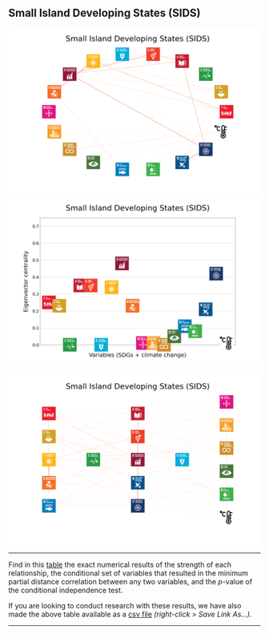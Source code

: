 ## Small Island Developing States (SIDS)

<img src="../Small Island Developing States (SIDS)/Small Island Developing States (SIDS)_circular_network_logos.png">
<img src="../Small Island Developing States (SIDS)/Small Island Developing States (SIDS)_eigenvector_centrality.png">
<br>
<br>
<img src="../Small Island Developing States (SIDS)/Small Island Developing States (SIDS)_multipartite_network_logos_cluster.png">

---

Find in this <a href="TLPH_website_tables_30-30.pdf" target="_blank">table</a> the exact numerical results of the strength of each relationship, the conditional set of variables that resulted in the minimum partial distance correlation between any two variables, and the _p_-value of the conditional independence test.

If you are looking to conduct research with these results, we have also made the above table available as a <a href="https://raw.githubusercontent.com/felix-laumann/SDG-networks/gh-pages/Results/csv/conditions_Small Island Developing States (SIDS).csv" target="_blank" download>csv file</a> _(right-click > Save Link As...)_. 

---
